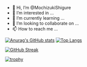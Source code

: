 - 👋 Hi, I’m @MochizukiShigure
- 👀 I’m interested in ...
- 🌱 I’m currently learning ...
- 💞️ I’m looking to collaborate on ...
- 📫 How to reach me ...

<!---
MochizukiShigure/MochizukiShigure is a ✨ special ✨ repository because its `README.md` (this file) appears on your GitHub profile.
You can click the Preview link to take a look at your changes.
--->
[![Anurag's GitHub stats](https://github-readme-stats.vercel.app/api?username=MochizukiShigure&bg_color=30,e96443,904e95&title_color=fff&text_color=fff)](https://github.com/anuraghazra/github-readme-stats)  [![Top Langs](https://github-readme-stats.vercel.app/api/top-langs/?username=MochizukiShigure&bg_color=30,e96443,904e95&title_color=fff&text_color=fff=compact)](https://github.com/anuraghazra/github-readme-stats)

[![GitHub Streak](https://streak-stats.demolab.com/?user=MochizukiShigure&theme=dark)](https://git.io/streak-stats)

[![trophy](https://github-profile-trophy.vercel.app/?username=MochizukiShigure&theme&theme=onedark)](https://github.com/ryo-ma/github-profile-trophy)
